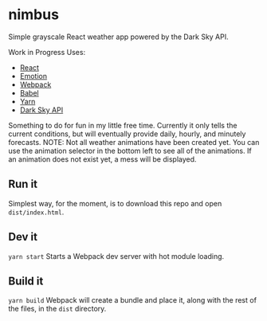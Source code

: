 # nimbus
Simple grayscale React weather app powered by the Dark Sky API.

Work in Progress
Uses:
- [React](https://github.com/facebook/react)
- [Emotion](https://github.com/emotion-js/emotion)
- [Webpack](https://github.com/webpack/webpack)
- [Babel](https://github.com/babel/babel)
- [Yarn](https://github.com/yarnpkg/yarn)
- [Dark Sky API](https://darksky.net/dev)

Something to do for fun in my little free time.
Currently it only tells the current conditions, but will eventually provide daily, hourly, and minutely forecasts.
NOTE: Not all weather animations have been created yet. You can use the animation selector in the bottom left to see all of the animations. If an animation does not exist yet, a mess will be displayed.

## Run it
Simplest way, for the moment, is to download this repo and open `dist/index.html`.

## Dev it
`yarn start`
Starts a Webpack dev server with hot module loading.

## Build it
`yarn build`
Webpack will create a bundle and place it, along with the rest of the files, in the `dist` directory.


